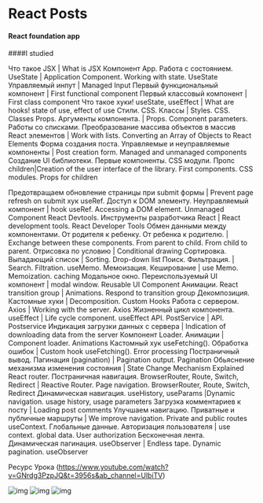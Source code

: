 # React Posts 

####   React foundation app

####I studied

Что такое JSX    | What is JSX
Компонент App. Работа с состоянием. UseState   | Application Component. Working with state. UseState
Управляемый инпут   | Managed Input
Первый функциональный компонент   | First functional component
Первый классовый компонент  | First class component
Что такое хуки! useState, useEffect  | What are hooks! state of use, effect of use
Стили. CSS. Классы  | Styles. CSS. Classes
Props. Аргументы компонента.   | Props. Component parameters.
Работы со списками. Преобразование массива объектов в массив React элементов  | Work with lists. Converting an Array of Objects to React Elements
Форма создания поста. Управляемые и неуправляемые компоненты  | Post creation form. Managed and unmanaged components
Создание UI библиотеки. Первые компоненты. CSS модули. Пропс children|Creation of the user interface of the library. First components. CSS modules. Props for children

Предотвращаем обновление страницы при submit формы      | Prevent page refresh on submit
хук useRef. Доступ к DOM элементу. Неуправляемый компонент       | hook useRef. Accessing a DOM element. Unmanaged Component
React Devtools. Инструменты разработчика React      | React development tools. React Developer Tools
Обмен данными между компонентами. От родителя к ребенку. От ребенка к родителю.       | Exchange between these components. From parent to child. From child to parent.
Отрисовка по условию     | Conditional drawing
Сортировка. Выпадающий список       | Sorting. Drop-down list
Поиск. Фильтрация.     | Search. Filtration.
useMemo. Мемоизация. Кеширование    | use Memo. Memoization. caching
Модальное окно. Переиспользуемый UI компонент | modal window. Reusable UI Component
Анимации. React transition group | Animations. Respond to transition group
Декомпозиция. Кастомные хуки | Decomposition. Custom Hooks
Работа с сервером. Axios | Working with the server. Axios
Жизненный цикл компонента. useEffect   | Life cycle component. useEffect
API. PostService | API. Postservice
Индикация загрузки данных с сервера | Indication of downloading data from the server
Компонент Loader. Анимации | Component loader. Animations
Кастомный хук useFetching(). Обработка ошибок | Custom hook useFetching(). Error processing
Постраничный вывод. Пагинация (pagination) | Pagination output. Pagination
Обьяснение механизма изменения состояния | State Change Mechanism Explained
React router. Постраничная навигация. BrowserRouter, Route, Switch, Redirect | Reactive Router. Page navigation. BrowserRouter, Route, Switch, Redirect
Динамическая навигация. useHistory, useParams |Dynamic navigation. usage history, usage parameters
Загрузка комментариев к посту | Loading post comments
Улучшаем навигацию. Приватные и публичные маршруты | We improve navigation. Private and public routes
useContext. Глобальные данные. Авторизация пользователя | use context. global data. User authorization
Бесконечная лента. Динамическая пагинация. useObserver | Endless tape. Dynamic pagination. useObserver


Ресурс Урока (https://www.youtube.com/watch?v=GNrdg3PzpJQ&t=3956s&ab_channel=UlbiTV)

![img](https://raw.githubusercontent.com/panifedov/react_posts/main/src/assets/Screenshot%20from%202023-01-26%2018-53-02.png)
![img](https://raw.githubusercontent.com/panifedov/react_posts/main/src/assets/Screenshot%20from%202023-01-26%2018-54-04.png)
![img](https://raw.githubusercontent.com/panifedov/react_posts/main/src/assets/Screenshot%20from%202023-01-26%2018-55-00.png)
